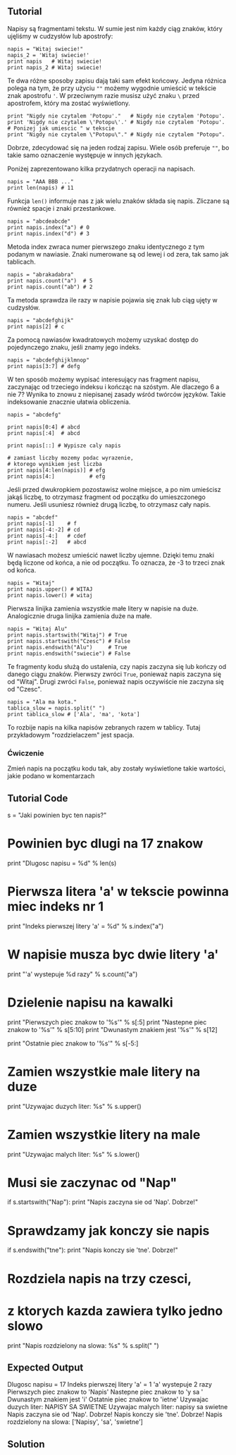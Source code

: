 Tutorial
--------

Napisy są fragmentami tekstu. W sumie jest nim każdy ciąg znaków, który ujęliśmy w cudzysłów lub apostrofy:

    napis = "Witaj swiecie!"
    napis_2 = 'Witaj swiecie!'
    print napis   # Witaj swiecie!
    print napis_2 # Witaj swiecie!

Te dwa różne sposoby zapisu dają taki sam efekt końcowy. Jedyna różnica polega na tym, że przy użyciu `""` możemy wygodnie umieścić w tekście znak apostrofu `'`. W przeciwnym razie musisz użyć znaku `\` przed apostrofem, który ma zostać wyświetlony.

    print "Nigdy nie czytalem 'Potopu'."   # Nigdy nie czytalem 'Potopu'.
    print 'Nigdy nie czytalem \'Potopu\'.' # Nigdy nie czytalem 'Potopu'.
    # Ponizej jak umiescic " w tekscie
    print "Nigdy nie czytalem \"Potopu\"." # Nigdy nie czytalem "Potopu".

Dobrze, zdecydować się na jeden rodzaj zapisu. Wiele osób preferuje `""`, bo takie samo oznaczenie występuje w innych językach.

Poniżej zaprezentowano kilka przydatnych operacji na napisach.

    napis = "AAA BBB ..."
    print len(napis) # 11

Funkcja `len()` informuje nas z jak wielu znaków składa się napis. Zliczane są również spacje i znaki przestankowe.

    napis = "abcdeabcde"
    print napis.index("a") # 0
    print napis.index("d") # 3

Metoda index zwraca numer pierwszego znaku identycznego z tym podanym w nawiasie. Znaki numerowane są od lewej i od zera, tak samo jak tablicach.

    napis = "abrakadabra"
    print napis.count("a")  # 5
    print napis.count("ab") # 2

Ta metoda sprawdza ile razy w napisie pojawia się znak lub ciąg ujęty w cudzysłów.

    napis = "abcdefghijk"
    print napis[2] # c

Za pomocą nawiasów kwadratowych możemy uzyskać dostęp do pojedynczego znaku, jeśli znamy jego indeks.

    napis = "abcdefghijklmnop"
    print napis[3:7] # defg

W ten sposób możemy wypisać interesujący nas fragment napisu, zaczynając od trzeciego indeksu i kończąc na szóstym. Ale dlaczego 6 a nie 7? Wynika to znowu z niepisanej zasady wśród twórców języków. Takie indeksowanie znacznie ułatwia obliczenia.

    napis = "abcdefg"

    print napis[0:4] # abcd
    print napis[:4]  # abcd

    print napis[::] # Wypisze caly napis

    # zamiast liczby mozemy podac wyrazenie,
    # ktorego wynikiem jest liczba
    print napis[4:len(napis)] # efg
    print napis[4:]           # efg

Jeśli przed dwukropkiem pozostawisz wolne miejsce, a po nim umieścisz jakąś liczbę, to otrzymasz fragment od początku do umieszczonego numeru. Jeśli usuniesz również drugą liczbę, to otrzymasz cały napis.

    napis = "abcdef"
    print napis[-1]    # f
    print napis[-4:-2] # cd
    print napis[-4:]   # cdef
    print napis[:-2]   # abcd

W nawiasach możesz umieścić nawet liczby ujemne. Dzięki temu znaki będą liczone od końca, a nie od początku. To oznacza, że -3 to trzeci znak od końca.

    napis = "Witaj"
    print napis.upper() # WITAJ
    print napis.lower() # witaj

Pierwsza linijka zamienia wszystkie małe litery w napisie na duże. Analogicznie druga linijka zamienia duże na małe.

    napis = "Witaj Alu"
    print napis.startswith("Witaj") # True
    print napis.startswith("Czesc") # False
    print napis.endswith("Alu")     # True
    print napis.endswith("swiecie") # False

Te fragmenty kodu służą do ustalenia, czy napis zaczyna się lub kończy od danego ciągu znaków. Pierwszy zwróci `True`, ponieważ napis zaczyna się od "Witaj". Drugi zwróci `False`, ponieważ napis oczywiście nie zaczyna się od "Czesc".

    napis = "Ala ma kota."
    tablica_slow = napis.split(" ")
    print tablica_slow # ['Ala', 'ma', 'kota']

To rozbije napis na kilka napisów zebranych razem w tablicy. Tutaj przykładowym "rozdzielaczem" jest spacja.

### Ćwiczenie

Zmień napis na początku kodu tak, aby zostały wyświetlone takie wartości, jakie podano w komentarzach

Tutorial Code
-------------

s = "Jaki powinien byc ten napis?"

# Powinien byc dlugi na 17 znakow
print "Dlugosc napisu = %d" % len(s)

# Pierwsza litera 'a' w tekscie powinna miec indeks nr 1
print "Indeks pierwszej litery 'a' = %d" % s.index("a")

# W napisie musza byc dwie litery 'a'
print "'a' wystepuje %d razy" % s.count("a")

# Dzielenie napisu na kawalki
print "Pierwszych piec znakow to '%s'" % s[:5]
print "Nastepne piec znakow to '%s'" % s[5:10]
print "Dwunastym znakiem jest '%s'" % s[12]

print "Ostatnie piec znakow to '%s'" % s[-5:]

# Zamien wszystkie male litery na duze
print "Uzywajac duzych liter: %s" % s.upper()

# Zamien wszystkie litery na male
print "Uzywajac malych liter: %s" % s.lower()

# Musi sie zaczynac od "Nap"
if s.startswith("Nap"):
    print "Napis zaczyna sie od 'Nap'. Dobrze!"

# Sprawdzamy jak konczy sie napis
if s.endswith("tne"):
    print "Napis konczy sie 'tne'. Dobrze!"

# Rozdziela napis na trzy czesci,
# z ktorych kazda zawiera tylko jedno slowo
print "Napis rozdzielony na slowa: %s" % s.split(" ")

Expected Output
---------------

Dlugosc napisu = 17
Indeks pierwszej litery 'a' = 1
'a' wystepuje 2 razy
Pierwszych piec znakow to 'Napis'
Nastepne piec znakow to 'y sa '
Dwunastym znakiem jest 'i'
Ostatnie piec znakow to 'ietne'
Uzywajac duzych liter: NAPISY SA SWIETNE
Uzywajac malych liter: napisy sa swietne
Napis zaczyna sie od 'Nap'. Dobrze!
Napis konczy sie 'tne'. Dobrze!
Napis rozdzielony na slowa: ['Napisy', 'sa', 'swietne']

Solution
--------
